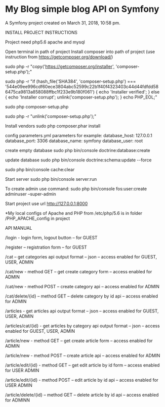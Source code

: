 My Blog simple blog API on Symfony
==========

A Symfony project created on March 31, 2018, 10:58 pm.

INSTALL PROJECT INSTRUCTIONS

Project need php5.6 apache and mysql

Open terminal in path of project
Install composer into path of project (use instruction from https://getcomposer.org/download/)

sudo php -r "copy('https://getcomposer.org/installer', 'composer-setup.php');"

sudo php -r "if (hash_file('SHA384', 'composer-setup.php') === '544e09ee996cdf60ece3804abc52599c22b1f40f4323403c44d44fdfdd586475ca9813a858088ffbc1f233e9b180f061') { echo 'Installer verified'; } else { echo 'Installer corrupt'; unlink('composer-setup.php'); } echo PHP_EOL;"

sudo php composer-setup.php

sudo php -r "unlink('composer-setup.php');"

Install vendors
sudo php composer.phar install

config parameters.yml
parameters for example:
        database_host: 127.0.0.1
        database_port: 3306
        database_name: symfony
        database_user: root

create empty database
sudo php bin/console doctrine:database:create

update database
sudo php bin/console doctrine:schema:update --force

sudo php bin/console cache:clear

Start server
sudo php bin/console server:run

To create admin use command:
sudo php bin/console fos:user:create adminuser –super-admin

Start project use url http://127.0.0.1:8000

*My local configs of Apache and PHP from /etc/php/5.6 is in folder  /PHP_APACHE_config in project


API MANUAL

/login -  login form, logout button  – for GUEST

/register – registration form  – for GUEST

/cat – get categories api output format – json – access enabled for GUEST, USER, ADMIN

/cat/new - method GET – get create category form – access enabled for ADMIN

/cat/new - method POST – create category api – access enabled for ADMIN

/cat/delete/{id} – method GET – delete category by id api – access enabled for ADMIN

/articles  - get articles api output format – json – access enabled for GUEST, USER, ADMIN

/articles/cat/{id} - get articles by category api output format – json – access enabled for GUEST, USER, ADMIN

/article/new -  method GET – get create article form – access enabled for ADMIN

/article/new - method POST – create article api – access enabled for ADMIN

/article/edit/{id} -  method GET – get edit article by id form – access enabled for USER ADMIN

/article/edit/{id} - method POST – edit article by id  api – access enabled for USER ADMIN

/article/delete/{id} – method GET – delete article by id api – access enabled for ADMINN

